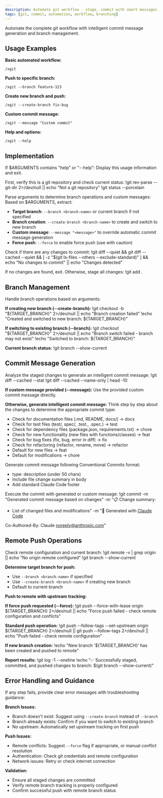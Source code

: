 ```yaml
---
description: Automate git workflow - stage, commit with smart messages, and push to specified branch
tags: [git, commit, automation, workflow, branching]
---
```


Automate the complete git workflow with intelligent commit message generation and branch management.

## Usage Examples

**Basic automated workflow:**
```
/xgit
```

**Push to specific branch:**
```
/xgit --branch feature-123
```

**Create new branch and push:**
```
/xgit --create-branch fix-bug
```

**Custom commit message:**
```
/xgit --message "Custom commit"
```

**Help and options:**
```
/xgit --help
```

## Implementation

If $ARGUMENTS contains "help" or "--help":
Display this usage information and exit.

First, verify this is a git repository and check current status:
!git rev-parse --git-dir 2>/dev/null || echo "Not a git repository"
!git status --porcelain

Parse arguments to determine branch operations and custom messages:
Based on $ARGUMENTS, extract:
- **Target branch**: `--branch <branch-name>` or current branch if not specified
- **Branch creation**: `--create-branch <branch-name>` to create and switch to new branch
- **Custom message**: `--message "<message>"` to override automatic commit message generation
- **Force push**: `--force` to enable force push (use with caution)

Check if there are any changes to commit:
!git diff --quiet && git diff --cached --quiet && [ -z "$(git ls-files --others --exclude-standard)" ] && echo "No changes to commit" || echo "Changes detected"

If no changes are found, exit. Otherwise, stage all changes:
!git add .

## Branch Management

Handle branch operations based on arguments:

**If creating new branch (--create-branch):**
!git checkout -b "${TARGET_BRANCH}" 2>/dev/null || echo "Branch creation failed"
!echo "Created and switched to new branch: ${TARGET_BRANCH}"

**If switching to existing branch (--branch):**
!git checkout "${TARGET_BRANCH}" 2>/dev/null || echo "Branch switch failed - branch may not exist"
!echo "Switched to branch: ${TARGET_BRANCH}"

**Current branch status:**
!git branch --show-current

## Commit Message Generation

Analyze the staged changes to generate an intelligent commit message:
!git diff --cached --stat
!git diff --cached --name-only | head -10

**If custom message provided (--message):**
Use the provided custom commit message directly.

**Otherwise, generate intelligent commit message:**
Think step by step about the changes to determine the appropriate commit type:
- Check for documentation files (.md, README, docs/) → docs
- Check for test files (test/, spec/, .test., .spec.) → test 
- Check for dependency files (package.json, requirements.txt) → chore
- Check for new functionality (new files with functions/classes) → feat
- Check for bug fixes (fix, bug, error in diff) → fix
- Check for refactoring (refactor, rename, move) → refactor
- Default for new files → feat
- Default for modifications → chore

Generate commit message following Conventional Commits format:
- type: description (under 50 chars)
- Include file change summary in body
- Add standard Claude Code footer

Execute the commit with generated or custom message:
!git commit -m "Generated commit message based on changes" -m "📋 Change summary:
* List of changed files and modifications" -m "🤖 Generated with [Claude Code](https://claude.ai/code)

Co-Authored-By: Claude <noreply@anthropic.com>"

## Remote Push Operations

Check remote configuration and current branch:
!git remote -v | grep origin || echo "No origin remote configured"
!git branch --show-current

**Determine target branch for push:**
- Use `--branch <branch-name>` if specified
- Use `--create-branch <branch-name>` if creating new branch
- Default to current branch

**Push to remote with upstream tracking:**

**If force push requested (--force):**
!git push --force-with-lease origin ${TARGET_BRANCH} 2>/dev/null || echo "Force push failed - check remote configuration and conflicts"

**Standard push operation:**
!git push --follow-tags --set-upstream origin ${TARGET_BRANCH} 2>/dev/null || git push --follow-tags 2>/dev/null || echo "Push failed - check remote configuration"

**If new branch creation:**
!echo "New branch '${TARGET_BRANCH}' has been created and pushed to remote"

**Report results:**
!git log -1 --oneline
!echo "✅ Successfully staged, committed, and pushed changes to branch: $(git branch --show-current)"

## Error Handling and Guidance

If any step fails, provide clear error messages with troubleshooting guidance:

**Branch Issues:**
- Branch doesn't exist: Suggest using `--create-branch` instead of `--branch`
- Branch already exists: Confirm if you want to switch to existing branch
- No upstream: Automatically set upstream tracking on first push

**Push Issues:**
- Remote conflicts: Suggest `--force` flag if appropriate, or manual conflict resolution
- Authentication: Check git credentials and remote configuration
- Network issues: Retry or check internet connection

**Validation:**
- Ensure all staged changes are committed
- Verify remote branch tracking is properly configured
- Confirm successful push with remote branch status